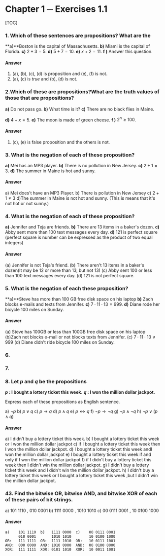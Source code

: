 # Chapter 1 ─ Exercises 1.1 

[TOC]

 ###  1. Which of these sentences are propositions? What are the

**a)**Boston is the capital of Massachusetts.
**b)** Miami is the capital of Florida.
**c)** $2 + 3 = 5$.
**d)** $5 + 7 = 10$.
**e)** $x + 2 = 11$.
**f )** Answer this question.

#### Answer

1. (a), (b), (c), (d) is proposition and (e), (f) is not.
2. (a), (c) is *true* and (b), (d) is not.



### 2.Which of these are propositions?What are the truth values of those that are propositions?

**a)** Do not pass go.
**b)** What time is it?
**c)** There are no black ﬂies in Maine.

**d)** $4 + x = 5$.
**e)** The moon is made of green cheese.
**f )** $2^n ≥ 100$.

#### Answer

1. (c), (e) is false proposition and the others is not.

### 3. What is the negation of each of these proposition?

**a)** Mei has an MP3 player.
**b)** There is no pollution in New Jersey.
**c)** $2 + 1 = 3$.
**d)** The summer in Maine is hot and sunny.

#### Answer

a) Mei does't have an MP3 Player.
b) There is pollution in New Jersey
c) $2 + 1 \neq 3$
d)The summer in Maine is not hot and sunny.
(This is means that it's not hot or not sunny.)



### 4. What is the negation of each of these proposition?

**a)** Jennifer and Teja are friends.
**b)** There are 13 items in a baker's dozen.
**c)** Abby sent more than 100 text messages every day.
**d)** 121 is perfect square
(perfect square is number can be expressed as the product of two equal integers)

#### Answer

(a) Jennifer is not Teja's friend.
(b) There aren't 13 items in a baker's dozen(It may be 12 or more than 13, but not 13)
(c) Abby sent 100 or less than 100 text messages every day.
(d) 121 is not perfect square.

### 5. What is the negation of each these proposition?

**a)**Steve has more than 100 GB free disk space on his laptop
**b)** Zach blocks e-mails and texts from Jennifer.
**c)**  $7 · 11 · 13 = 999$.
**d)** Diane rode her bicycle 100 miles on Sunday.

#### Answer

(a) Steve has 100GB or less than 100GB free disk space on his laptop
(b)Zach not blocks e-mail or not blocks texts from Jennifer.
(c) $7\cdot 11 \cdot 13 \neq 999$
(d) Diane didn't ride bicycle 100 miles on Sunday.

### 6.

### 7.

### 8. Let $p$ and $q$ be the propositions

**$p$ : I bought a lottery ticket this week.**
**$q$ : I won the million dollar jackpot.**

Express each of these propositions as English sentence.

a)  $\neg p$              b)  $p\lor q$        c)  $p\rightarrow q$       d)   $p\land q$
e)  $p\leftrightarrow q$   f)   $\neg p \rightarrow \neg q$      g)  $\neg p \land \neg q$   h)  $\neg p \lor ( p \land q )$

#### Answer

a) I didn't buy a lottery ticket this week.
b) I bought a lottery ticket this week or I won the million dollar jackpot
c) if I bought a lottery ticket this week then I won the million dollar jackpot.
d) I bought a lottery ticket this week andI won the million dollar jackpot
e) I bought a lottery ticket this week if and only if  I won the million dollar jackpot
f) if I didn't buy a lottery ticket this week then I didn't win the million dollar jackpot.
g) I didn't buy a lottery ticket this week and I didn't win the million dollar jackpot.
h) I didn't buy a lottery ticket this week or I bought a lottery ticket this week ,but I didn't win the million dollar jackpot.



### 43. Find the bitwise OR, bitwise AND, and bitwise XOR of each of these pairs of bit strings.

a) 101 1110 , 010 0001
b) 1111 0000 , 1010 1010
c) 00 0111 0001 , 10 0100 1000

#### Answer 

```
a)    101 1110  b)   1111 0000  c)    00 0111 0001 
      010 0001       1010 1010        10 0100 1000
OR:   111 1111  OR:  1111 1010  OR:   10 0111 1001
AND:  000 0000  AND: 1010 0000  AND:  00 0100 0000
XOR:  111 1111  XOR: 0101 1010  XOR:  10 0011 1001
```



